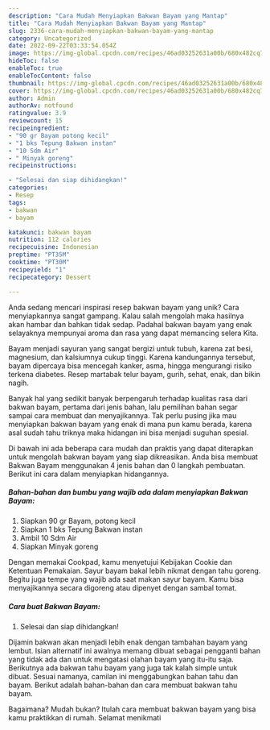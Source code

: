 ```yaml
---
description: "Cara Mudah Menyiapkan Bakwan Bayam yang Mantap"
title: "Cara Mudah Menyiapkan Bakwan Bayam yang Mantap"
slug: 2336-cara-mudah-menyiapkan-bakwan-bayam-yang-mantap
category: Uncategorized
date: 2022-09-22T03:33:54.054Z
image: https://img-global.cpcdn.com/recipes/46ad03252631a00b/680x482cq70/bakwan-bayam-foto-resep-utama.jpg
hideToc: false
enableToc: true
enableTocContent: false
thumbnail: https://img-global.cpcdn.com/recipes/46ad03252631a00b/680x482cq70/bakwan-bayam-foto-resep-utama.jpg
cover: https://img-global.cpcdn.com/recipes/46ad03252631a00b/680x482cq70/bakwan-bayam-foto-resep-utama.jpg
author: Admin
authorAv: notfound
ratingvalue: 3.9
reviewcount: 15
recipeingredient:
- "90 gr Bayam potong kecil"
- "1 bks Tepung Bakwan instan"
- "10 Sdm Air"
- " Minyak goreng"
recipeinstructions:

- "Selesai dan siap dihidangkan!"
categories:
- Resep
tags:
- bakwan
- bayam

katakunci: bakwan bayam 
nutrition: 112 calories
recipecuisine: Indonesian
preptime: "PT35M"
cooktime: "PT30M"
recipeyield: "1"
recipecategory: Dessert

---
```





Anda sedang mencari inspirasi resep bakwan bayam yang unik? Cara menyiapkannya sangat gampang. Kalau salah mengolah maka hasilnya akan hambar dan bahkan tidak sedap. Padahal bakwan bayam yang enak selayaknya mempunyai aroma dan rasa yang dapat memancing selera Kita.





Bayam menjadi sayuran yang sangat bergizi untuk tubuh, karena zat besi, magnesium, dan kalsiumnya cukup tinggi. Karena kandungannya tersebut, bayam dipercaya bisa mencegah kanker, asma, hingga mengurangi risiko terkena diabetes. Resep martabak telur bayam, gurih, sehat, enak, dan bikin nagih.

Banyak hal yang sedikit banyak berpengaruh terhadap kualitas rasa dari bakwan bayam, pertama dari jenis bahan, lalu pemilihan bahan segar sampai cara membuat dan menyajikannya. Tak perlu pusing jika mau menyiapkan bakwan bayam yang enak di mana pun kamu berada, karena asal sudah tahu triknya maka hidangan ini bisa menjadi suguhan spesial.






Di bawah ini ada beberapa cara mudah dan praktis yang dapat diterapkan untuk mengolah bakwan bayam yang siap dikreasikan. Anda bisa membuat Bakwan Bayam menggunakan 4 jenis bahan dan 0 langkah pembuatan. Berikut ini cara dalam menyiapkan hidangannya.

<!--inarticleads1-->

##### Bahan-bahan dan bumbu yang wajib ada dalam menyiapkan Bakwan Bayam:

1. Siapkan 90 gr Bayam, potong kecil
1. Siapkan 1 bks Tepung Bakwan instan
1. Ambil 10 Sdm Air
1. Siapkan  Minyak goreng


Dengan memakai Cookpad, kamu menyetujui Kebijakan Cookie dan Ketentuan Pemakaian. Sayur bayam bakal lebih nikmat dengan tahu goreng. Begitu juga tempe yang wajib ada saat makan sayur bayam. Kamu bisa menyajikannya secara digoreng atau dipenyet dengan sambal tomat. 

<!--inarticleads2-->

##### Cara buat Bakwan Bayam:


1. Selesai dan siap dihidangkan!

Dijamin bakwan akan menjadi lebih enak dengan tambahan bayam yang lembut. Isian alternatif ini awalnya memang dibuat sebagai pengganti bahan yang tidak ada dan untuk mengatasi olahan bayam yang itu-itu saja. Berikutnya ada bakwan tahu bayam yang juga tak kalah simple untuk dibuat. Sesuai namanya, camilan ini menggabungkan bahan tahu dan bayam. Berikut adalah bahan-bahan dan cara membuat bakwan tahu bayam. 

Bagaimana? Mudah bukan? Itulah cara membuat bakwan bayam yang bisa kamu praktikkan di rumah. Selamat menikmati

